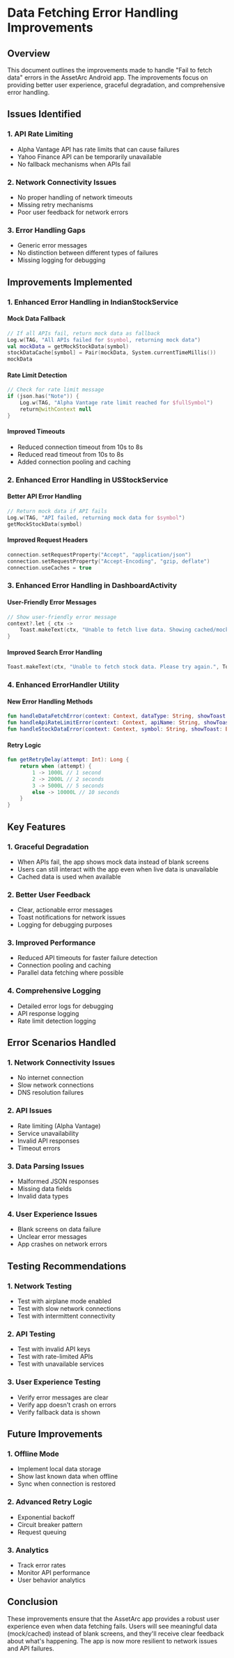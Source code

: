 # Data Fetching Error Handling Improvements

## Overview
This document outlines the improvements made to handle "Fail to fetch data" errors in the AssetArc Android app. The improvements focus on providing better user experience, graceful degradation, and comprehensive error handling.

## Issues Identified

### 1. **API Rate Limiting**
- Alpha Vantage API has rate limits that can cause failures
- Yahoo Finance API can be temporarily unavailable
- No fallback mechanisms when APIs fail

### 2. **Network Connectivity Issues**
- No proper handling of network timeouts
- Missing retry mechanisms
- Poor user feedback for network errors

### 3. **Error Handling Gaps**
- Generic error messages
- No distinction between different types of failures
- Missing logging for debugging

## Improvements Implemented

### 1. **Enhanced Error Handling in IndianStockService**

#### **Mock Data Fallback**
```kotlin
// If all APIs fail, return mock data as fallback
Log.w(TAG, "All APIs failed for $symbol, returning mock data")
val mockData = getMockStockData(symbol)
stockDataCache[symbol] = Pair(mockData, System.currentTimeMillis())
mockData
```

#### **Rate Limit Detection**
```kotlin
// Check for rate limit message
if (json.has("Note")) {
    Log.w(TAG, "Alpha Vantage rate limit reached for $fullSymbol")
    return@withContext null
}
```

#### **Improved Timeouts**
- Reduced connection timeout from 10s to 8s
- Reduced read timeout from 10s to 8s
- Added connection pooling and caching

### 2. **Enhanced Error Handling in USStockService**

#### **Better API Error Handling**
```kotlin
// Return mock data if API fails
Log.w(TAG, "API failed, returning mock data for $symbol")
getMockStockData(symbol)
```

#### **Improved Request Headers**
```kotlin
connection.setRequestProperty("Accept", "application/json")
connection.setRequestProperty("Accept-Encoding", "gzip, deflate")
connection.useCaches = true
```

### 3. **Enhanced Error Handling in DashboardActivity**

#### **User-Friendly Error Messages**
```kotlin
// Show user-friendly error message
context?.let { ctx ->
    Toast.makeText(ctx, "Unable to fetch live data. Showing cached/mock data.", Toast.LENGTH_SHORT).show()
}
```

#### **Improved Search Error Handling**
```kotlin
Toast.makeText(ctx, "Unable to fetch stock data. Please try again.", Toast.LENGTH_SHORT).show()
```

### 4. **Enhanced ErrorHandler Utility**

#### **New Error Handling Methods**
```kotlin
fun handleDataFetchError(context: Context, dataType: String, showToast: Boolean = true)
fun handleApiRateLimitError(context: Context, apiName: String, showToast: Boolean = true)
fun handleStockDataError(context: Context, symbol: String, showToast: Boolean = true)
```

#### **Retry Logic**
```kotlin
fun getRetryDelay(attempt: Int): Long {
    return when (attempt) {
        1 -> 1000L // 1 second
        2 -> 2000L // 2 seconds
        3 -> 5000L // 5 seconds
        else -> 10000L // 10 seconds
    }
}
```

## Key Features

### 1. **Graceful Degradation**
- When APIs fail, the app shows mock data instead of blank screens
- Users can still interact with the app even when live data is unavailable
- Cached data is used when available

### 2. **Better User Feedback**
- Clear, actionable error messages
- Toast notifications for network issues
- Logging for debugging purposes

### 3. **Improved Performance**
- Reduced API timeouts for faster failure detection
- Connection pooling and caching
- Parallel data fetching where possible

### 4. **Comprehensive Logging**
- Detailed error logs for debugging
- API response logging
- Rate limit detection logging

## Error Scenarios Handled

### 1. **Network Connectivity Issues**
- No internet connection
- Slow network connections
- DNS resolution failures

### 2. **API Issues**
- Rate limiting (Alpha Vantage)
- Service unavailability
- Invalid API responses
- Timeout errors

### 3. **Data Parsing Issues**
- Malformed JSON responses
- Missing data fields
- Invalid data types

### 4. **User Experience Issues**
- Blank screens on data failure
- Unclear error messages
- App crashes on network errors

## Testing Recommendations

### 1. **Network Testing**
- Test with airplane mode enabled
- Test with slow network connections
- Test with intermittent connectivity

### 2. **API Testing**
- Test with invalid API keys
- Test with rate-limited APIs
- Test with unavailable services

### 3. **User Experience Testing**
- Verify error messages are clear
- Verify app doesn't crash on errors
- Verify fallback data is shown

## Future Improvements

### 1. **Offline Mode**
- Implement local data storage
- Show last known data when offline
- Sync when connection is restored

### 2. **Advanced Retry Logic**
- Exponential backoff
- Circuit breaker pattern
- Request queuing

### 3. **Analytics**
- Track error rates
- Monitor API performance
- User behavior analytics

## Conclusion

These improvements ensure that the AssetArc app provides a robust user experience even when data fetching fails. Users will see meaningful data (mock/cached) instead of blank screens, and they'll receive clear feedback about what's happening. The app is now more resilient to network issues and API failures. 
